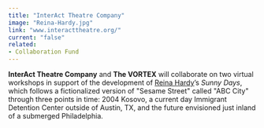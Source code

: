 ```yaml
---
title: "InterAct Theatre Company"
image: "Reina-Hardy.jpg"
link: "www.interacttheatre.org/"
current: "false"
related:
- Collaboration Fund
---
```


**InterAct Theatre Company** and **The VORTEX** will collaborate on two virtual workshops in support of the development of [Reina Hardy](https://newplayexchange.org/users/223/reina-hardy)’s *Sunny Days*, which follows a fictionalized version of "Sesame Street" called "ABC City" through three points in time: 2004 Kosovo, a current day Immigrant Detention Center outside of Austin, TX, and the future envisioned just inland of a submerged Philadelphia.
